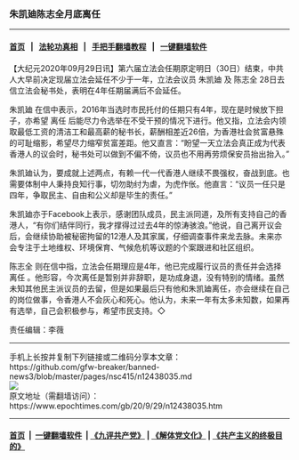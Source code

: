 ### 朱凯廸陈志全月底离任
------------------------

#### [首页](https://github.com/gfw-breaker/banned-news3/blob/master/README.md) &nbsp;&nbsp;|&nbsp;&nbsp; [法轮功真相](https://github.com/begood0513/basic/blob/master/README.md)  &nbsp;&nbsp;|&nbsp;&nbsp; [手把手翻墙教程](https://github.com/gfw-breaker/guides/wiki)  &nbsp;&nbsp;|&nbsp;&nbsp; [一键翻墙软件](https://github.com/gfw-breaker/nogfw/blob/master/README.md)  



<div><p>
 【大纪元2020年09月29日讯】第六届立法会任期原定明日（30日）结束，中共人大早前决定现届立法会延任不少于一年，立法会议员
 <ok href="https://www.epochtimes.com/gb/tag/%E6%9C%B1%E5%87%AF%E5%BB%B8.html">
  朱凯廸
 </ok>
 及
 <ok href="https://www.epochtimes.com/gb/tag/%E9%99%88%E5%BF%97%E5%85%A8.html">
  陈志全
 </ok>
 28日去信立法会秘书处，表明在4年任期届满后不会延任。
</p>
<p>
 <ok href="https://www.epochtimes.com/gb/tag/%E6%9C%B1%E5%87%AF%E5%BB%B8.html">
  朱凯廸
 </ok>
 在信中表示，2016年当选时市民托付的任期只有4年，现在是时候放下担子，亦希望
 <ok href="https://www.epochtimes.com/gb/tag/%E7%A6%BB%E4%BB%BB.html">
  离任
 </ok>
 后能尽力令选举在不受干预的情况下进行。他又指，立法会内领取最低工资的清洁工和最高薪的秘书长，薪酬相差近26倍，为香港社会贫富悬殊的可耻缩影，希望尽力缩窄贫富差距。他又直言：“盼望一天立法会真正成为代表香港人的议会时，秘书处可以做到不偏不倚，议员也不用再劳烦保安员抬出抬入。”
</p>
<p>
 朱凯廸认为，要成就上述两点，有赖一代一代香港人继续不畏强权，奋战到底。也需要体制中人秉持良知行事，切勿助纣为虐，为虎作伥。他直言：“议员一任只是四年，争取民主、自由和公义却是毕生的责任。”
</p>
<p>
 朱凯廸亦于Facebook上表示，感谢团队成员，民主派同道，及所有支持自己的香港人，“有你们结伴同行，我才撑得过过去4年的惊涛骇浪。”他说，自己离开议会后，会继续协助被秘密拘留的12港人及其家属，仔细调查事件来龙去脉。未来亦会专注于土地维权、环境保育、气候危机等议题的个案跟进和社区组织。
</p>
<p>
 <ok href="https://www.epochtimes.com/gb/tag/%E9%99%88%E5%BF%97%E5%85%A8.html">
  陈志全
 </ok>
 则在信中指，立法会任期理应是4年，他已完成履行议员的责任并会选择
 <ok href="https://www.epochtimes.com/gb/tag/%E7%A6%BB%E4%BB%BB.html">
  离任
 </ok>
 。他形容，今次离任是暂别并非辞职，是功成身退，没有特别的情绪。虽然未知其他民主派议员的去留，但是如果最后只有他和朱凯廸离任，亦会继续在自己的岗位做事，令香港人不会灰心和死心。他认为，未来一年有太多未知数，如果再有选举，自己会积极参与，希望市民支持。◇
</p>
<p>
 责任编辑：李薇
</p>
</div>
<hr/>
手机上长按并复制下列链接或二维码分享本文章：<br/>
https://github.com/gfw-breaker/banned-news3/blob/master/pages/nsc415/n12438035.md <br/>
<a href='https://github.com/gfw-breaker/banned-news3/blob/master/pages/nsc415/n12438035.md'><img src='https://github.com/gfw-breaker/banned-news3/blob/master/pages/nsc415/n12438035.md.png'/></a> <br/>
原文地址（需翻墙访问）：https://www.epochtimes.com/gb/20/9/29/n12438035.htm


------------------------
#### [首页](https://github.com/gfw-breaker/banned-news3/blob/master/README.md) &nbsp;|&nbsp; [一键翻墙软件](https://github.com/gfw-breaker/nogfw/blob/master/README.md) &nbsp;| [《九评共产党》](https://github.com/gfw-breaker/9ping.md/blob/master/README.md#九评之一评共产党是什么) | [《解体党文化》](https://github.com/gfw-breaker/jtdwh.md/blob/master/README.md) | [《共产主义的终极目的》](https://github.com/gfw-breaker/gczydzjmd.md/blob/master/README.md)


<img src='http://gfw-breaker.win/banned-news3/pages/nsc415/n12438035.md' width='0px' height='0px'/>